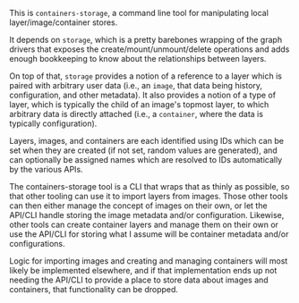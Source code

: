 This is `containers-storage`, a command line tool for manipulating local
layer/image/container stores.

It depends on `storage`, which is a pretty barebones wrapping of the graph
drivers that exposes the create/mount/unmount/delete operations and adds enough
bookkeeping to know about the relationships between layers.

On top of that, `storage` provides a notion of a reference to a layer which is
paired with arbitrary user data (i.e., an `image`, that data being history,
configuration, and other metadata).  It also provides a notion of a type of
layer, which is typically the child of an image's topmost layer, to which
arbitrary data is directly attached (i.e., a `container`, where the data is
typically configuration).

Layers, images, and containers are each identified using IDs which can be set
when they are created (if not set, random values are generated), and can
optionally be assigned names which are resolved to IDs automatically by the
various APIs.

The containers-storage tool is a CLI that wraps that as thinly as possible, so
that other tooling can use it to import layers from images.  Those other tools
can then either manage the concept of images on their own, or let the API/CLI
handle storing the image metadata and/or configuration.  Likewise, other tools
can create container layers and manage them on their own or use the API/CLI for
storing what I assume will be container metadata and/or configurations.

Logic for importing images and creating and managing containers will most
likely be implemented elsewhere, and if that implementation ends up not needing
the API/CLI to provide a place to store data about images and containers, that
functionality can be dropped.
